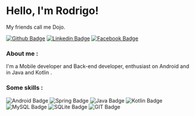 # Hello, I'm Rodrigo!
My friends call me Dojo.

[![Github Badge](https://img.shields.io/badge/GitHub-100000?style=for-the-badge&logo=github&logoColor=white&link=https://github.com/rodrigodojo)](https://github.com/rodrigodojo)
[![Linkedin Badge](https://img.shields.io/badge/LinkedIn-0077B5?style=for-the-badge&logo=linkedin&logoColor=white&link=https://www.linkedin.com/in/rodrigo-de-oliva-jorge-40922174/)](https://www.linkedin.com/in/rodrigo-de-oliva-jorge-40922174/)
[![Facebook Badge](https://img.shields.io/badge/Facebook-1877F2?style=for-the-badge&logo=facebook&logoColor=white&link=https://www.facebook.com/rodrigo.jorge.dojo)](https://www.facebook.com/rodrigo.jorge.dojo)


### About me :
I'm a Mobile developer and Back-end developer, enthusiast on Android and in Java and Kotlin .

### Some skills :

![Android Badge](https://img.shields.io/badge/Android-3DDC84?style=for-the-badge&logo=android&logoColor=white)
![Spring Badge](https://img.shields.io/badge/Spring-6DB33F?style=for-the-badge&logo=spring&logoColor=white)
![Java Badge](https://img.shields.io/badge/Java-ED8B00?style=for-the-badge&logo=java&logoColor=white)
![Kotlin Badge](https://img.shields.io/badge/Kotlin-0095D5?&style=for-the-badge&logo=kotlin&logoColor=white)
![MySQL Badge](https://img.shields.io/badge/MySQL-00000F?style=for-the-badge&logo=mysql&logoColor=white)
![SQLite Badge](https://img.shields.io/badge/SQLite-07405E?style=for-the-badge&logo=sqlite&logoColor=white)
![GIT Badge](https://img.shields.io/badge/Git-F05032?style=for-the-badge&logo=git&logoColor=white)

